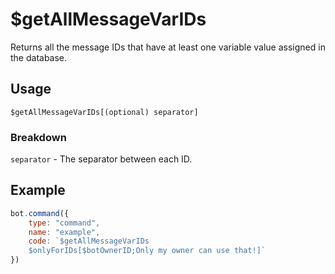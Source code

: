 # $getAllMessageVarIDs
Returns all the message IDs that have at least one variable value assigned in the database.

## Usage
```
$getAllMessageVarIDs[(optional) separator]
```

### Breakdown
`separator` - The separator between each ID.

## Example
```js
bot.command({
    type: "command",
    name: "example",
    code: `$getAllMessageVarIDs
    $onlyForIDs[$botOwnerID;Only my owner can use that!]`
})
```
